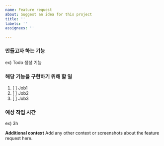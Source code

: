 ```yaml
---
name: Feature request
about: Suggest an idea for this project
title: ''
labels: ''
assignees: ''

---
```


### 만들고자 하는 기능
ex) Todo 생성 기능

### 해당 기능을 구현하기 위해 할 일
1. [ ] Job1
2. [ ] Job2
3. [ ] Job3

### 예상 작업 시간
ex) 3h

**Additional context**
Add any other context or screenshots about the feature request here.
